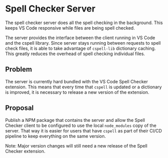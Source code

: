 # Spell Checker Server

The spell checker server does all the spell checking in the background.
This keeps VS Code responsive while files are being spell checked.

The server provides the interface between the client running in VS Code and the cspell library.
Since server stays running between requests to spell check files, it is able to take advantage of
`cspell-lib` dictionary caching. This greatly reduces the overhead of spell checking individual files.

## Problem

The server is currently hard bundled with the VS Code Spell Checker extension. This means that
every time that `cspell` is updated or a dictionary is improved, it is necessary to release a new
version of the extension.

## Proposal

Publish a NPM package that contains the server and allow the Spell Checker client to be configured to
use the local `node_modules` copy of the server. That way it is easier for users that have `cspell` as part
of their CI/CD pipeline to keep everything on the same version.

Note: Major version changes will still need a new release of the Spell Checker extension.
